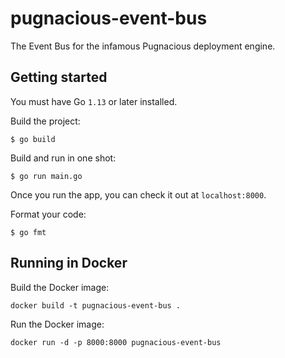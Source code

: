 # pugnacious-event-bus
The Event Bus for the infamous Pugnacious deployment engine.

## Getting started

You must have Go `1.13` or later installed.

Build the project:

```
$ go build
```

Build and run in one shot:

```
$ go run main.go
```

Once you run the app, you can check it out at `localhost:8000`.

Format your code:

```
$ go fmt
```

## Running in Docker

Build the Docker image:

```
docker build -t pugnacious-event-bus .
```

Run the Docker image:

```
docker run -d -p 8000:8000 pugnacious-event-bus
```
